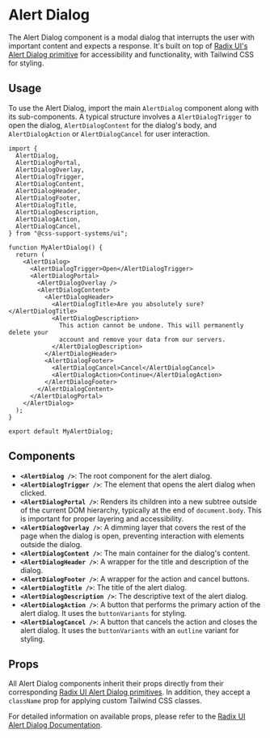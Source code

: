 # Alert Dialog

The Alert Dialog component is a modal dialog that interrupts the user with important content and expects a response. It's built on top of [Radix UI's Alert Dialog primitive](https://www.radix-ui.com/primitives/docs/components/alert-dialog) for accessibility and functionality, with Tailwind CSS for styling.

## Usage

To use the Alert Dialog, import the main `AlertDialog` component along with its sub-components. A typical structure involves a `AlertDialogTrigger` to open the dialog, `AlertDialogContent` for the dialog's body, and `AlertDialogAction` or `AlertDialogCancel` for user interaction.

```tsx
import { 
  AlertDialog,
  AlertDialogPortal,
  AlertDialogOverlay,
  AlertDialogTrigger,
  AlertDialogContent,
  AlertDialogHeader,
  AlertDialogFooter,
  AlertDialogTitle,
  AlertDialogDescription,
  AlertDialogAction,
  AlertDialogCancel,
} from "@css-support-systems/ui";

function MyAlertDialog() {
  return (
    <AlertDialog>
      <AlertDialogTrigger>Open</AlertDialogTrigger>
      <AlertDialogPortal>
        <AlertDialogOverlay />
        <AlertDialogContent>
          <AlertDialogHeader>
            <AlertDialogTitle>Are you absolutely sure?</AlertDialogTitle>
            <AlertDialogDescription>
              This action cannot be undone. This will permanently delete your
              account and remove your data from our servers.
            </AlertDialogDescription>
          </AlertDialogHeader>
          <AlertDialogFooter>
            <AlertDialogCancel>Cancel</AlertDialogCancel>
            <AlertDialogAction>Continue</AlertDialogAction>
          </AlertDialogFooter>
        </AlertDialogContent>
      </AlertDialogPortal>
    </AlertDialog>
  );
}

export default MyAlertDialog;
```

## Components

*   **`<AlertDialog />`**: The root component for the alert dialog.
*   **`<AlertDialogTrigger />`**: The element that opens the alert dialog when clicked.
*   **`<AlertDialogPortal />`**: Renders its children into a new subtree outside of the current DOM hierarchy, typically at the end of `document.body`. This is important for proper layering and accessibility.
*   **`<AlertDialogOverlay />`**: A dimming layer that covers the rest of the page when the dialog is open, preventing interaction with elements outside the dialog.
*   **`<AlertDialogContent />`**: The main container for the dialog's content.
*   **`<AlertDialogHeader />`**: A wrapper for the title and description of the dialog.
*   **`<AlertDialogFooter />`**: A wrapper for the action and cancel buttons.
*   **`<AlertDialogTitle />`**: The title of the alert dialog.
*   **`<AlertDialogDescription />`**: The descriptive text of the alert dialog.
*   **`<AlertDialogAction />`**: A button that performs the primary action of the alert dialog. It uses the `buttonVariants` for styling.
*   **`<AlertDialogCancel />`**: A button that cancels the action and closes the alert dialog. It uses the `buttonVariants` with an `outline` variant for styling.

## Props

All Alert Dialog components inherit their props directly from their corresponding [Radix UI Alert Dialog primitives](https://www.radix-ui.com/primitives/docs/components/alert-dialog). In addition, they accept a `className` prop for applying custom Tailwind CSS classes.

For detailed information on available props, please refer to the [Radix UI Alert Dialog Documentation](https://www.radix-ui.com/primitives/docs/components/alert-dialog).
